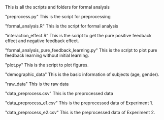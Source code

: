 This is all the scripts and folders for formal analysis

"preprocess.py"
This is the script for preprocessing

"formal_analysis.R"
This is the script for formal analysis

“interaction_effect.R”
This is the script to get the pure positive feedback effect and negative feedback effect. 

"formal_analysis_pure_feedback_learning.py"
This is the script to plot pure feedback learning without initial learning.

"plot.py"
This is the script to plot figures.

"demographic_data"
This is the basic information of subjects (age, gender).

"raw_data"
This is the raw data

"data_preprocess.csv"
This is the preprocessed data

"data_preprocess_e1.csv"
This is the preprocessed data of Experiment 1.

"data_preprocess_e2.csv"
This is the preprocessed data of Experiment 2.